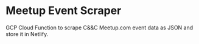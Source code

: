 # Meetup Event Scraper

GCP Cloud Function to scrape C&&C Meetup.com event data
as JSON and store it in Netlify.
